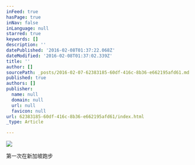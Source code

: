 ```yaml
---
inFeed: true
hasPage: true
inNav: false
inLanguage: null
starred: true
keywords: []
description: ''
datePublished: '2016-02-08T01:37:22.068Z'
dateModified: '2016-02-08T01:37:02.339Z'
title: ''
author: []
sourcePath: _posts/2016-02-07-62383185-60df-416c-8b36-e662195afd61.md
published: true
authors: []
publisher:
  name: null
  domain: null
  url: null
  favicon: null
url: 62383185-60df-416c-8b36-e662195afd61/index.html
_type: Article

---
```

![](https://the-grid-user-content.s3-us-west-2.amazonaws.com/5000646e-1ab8-47f4-b7b2-54397eb79bdb.JPG)

第一次在新加坡跑步